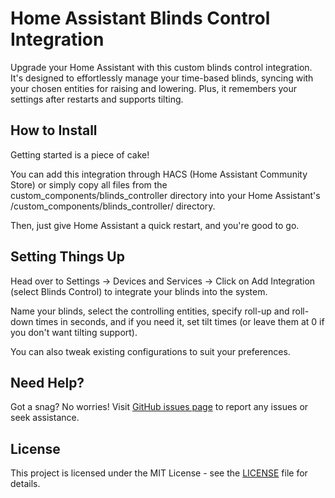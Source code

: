 # Home Assistant Blinds Control Integration

Upgrade your Home Assistant with this custom blinds control integration. It's designed to effortlessly manage your time-based blinds, syncing with your chosen entities for raising and lowering. Plus, it remembers your settings after restarts and supports tilting.

## How to Install

Getting started is a piece of cake!

You can add this integration through HACS (Home Assistant Community Store) or simply copy all files from the custom_components/blinds_controller directory into your Home Assistant's /custom_components/blinds_controller/ directory. 

Then, just give Home Assistant a quick restart, and you're good to go.

## Setting Things Up

Head over to Settings -> Devices and Services -> Click on Add Integration (select Blinds Control) to integrate your blinds into the system.

Name your blinds, select the controlling entities, specify roll-up and roll-down times in seconds, and if you need it, set tilt times (or leave them at 0 if you don't want tilting support).

You can also tweak existing configurations to suit your preferences.

## Need Help?

Got a snag? No worries! Visit [GitHub issues page](https://github.com/MatthewOnTour/BUT_blinds_time_control/issues) to report any issues or seek assistance.

## License

This project is licensed under the MIT License - see the [LICENSE](https://github.com/MatthewOnTour/BUT_blinds_time_control?tab=MIT-1-ov-file) file for details.

